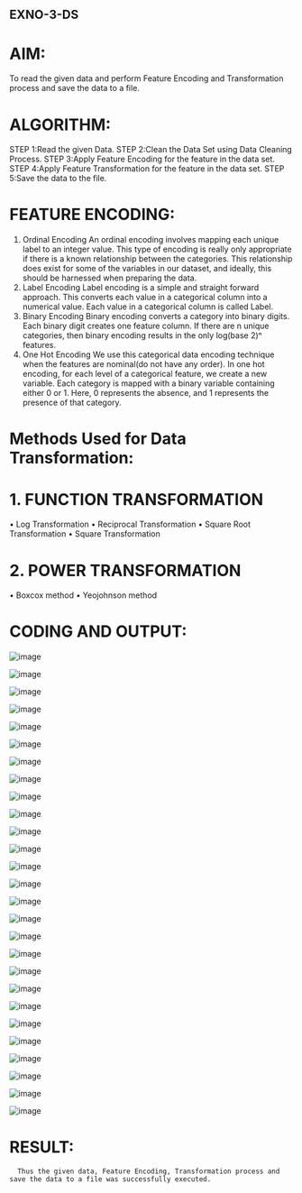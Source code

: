 ## EXNO-3-DS

# AIM:
To read the given data and perform Feature Encoding and Transformation process and save the data to a file.

# ALGORITHM:
STEP 1:Read the given Data.
STEP 2:Clean the Data Set using Data Cleaning Process.
STEP 3:Apply Feature Encoding for the feature in the data set.
STEP 4:Apply Feature Transformation for the feature in the data set.
STEP 5:Save the data to the file.

# FEATURE ENCODING:
1. Ordinal Encoding
An ordinal encoding involves mapping each unique label to an integer value. This type of encoding is really only appropriate if there is a known relationship between the categories. This relationship does exist for some of the variables in our dataset, and ideally, this should be harnessed when preparing the data.
2. Label Encoding
Label encoding is a simple and straight forward approach. This converts each value in a categorical column into a numerical value. Each value in a categorical column is called Label.
3. Binary Encoding
Binary encoding converts a category into binary digits. Each binary digit creates one feature column. If there are n unique categories, then binary encoding results in the only log(base 2)ⁿ features.
4. One Hot Encoding
We use this categorical data encoding technique when the features are nominal(do not have any order). In one hot encoding, for each level of a categorical feature, we create a new variable. Each category is mapped with a binary variable containing either 0 or 1. Here, 0 represents the absence, and 1 represents the presence of that category.

# Methods Used for Data Transformation:
  # 1. FUNCTION TRANSFORMATION
• Log Transformation
• Reciprocal Transformation
• Square Root Transformation
• Square Transformation
  # 2. POWER TRANSFORMATION
• Boxcox method
• Yeojohnson method

# CODING AND OUTPUT:

![image](https://github.com/user-attachments/assets/f92c47a0-490a-49ee-a381-309ff940f456)

![image](https://github.com/user-attachments/assets/954c1334-9ac5-4422-9161-7d0743da2e03)

![image](https://github.com/user-attachments/assets/b429e69d-e19e-4bc0-80a9-2de387b0963e)

![image](https://github.com/user-attachments/assets/037c7d4c-9096-49a7-b6e6-901704fd62a9)

![image](https://github.com/user-attachments/assets/b757b7ab-d063-483f-8f04-fccff5a8eea8)

![image](https://github.com/user-attachments/assets/13a1c020-246f-4db0-bfc3-f2e2521f2f72)

![image](https://github.com/user-attachments/assets/ad00a9a9-38d5-42dd-848d-0dd8c3f5358d)

![image](https://github.com/user-attachments/assets/aadefa2e-c95e-46e6-9f4d-7e0f17e5cd7a)

![image](https://github.com/user-attachments/assets/aa4602c4-0467-47f3-9f64-a4c47e1b19a4)

![image](https://github.com/user-attachments/assets/1b5614b7-1bd8-476c-aab2-4416df930f64)

![image](https://github.com/user-attachments/assets/4314b827-2b6a-4b7a-b014-65b9f2883a4f)

![image](https://github.com/user-attachments/assets/64ffa1e0-1ff8-45ef-b9cc-1d22ba05940c)

![image](https://github.com/user-attachments/assets/101e6521-da53-4b66-99e6-299f3f258080)

![image](https://github.com/user-attachments/assets/7bece8e6-b075-4773-b05e-327041093e59)

![image](https://github.com/user-attachments/assets/aea2c54a-20fd-4589-8fea-811e157b2c05)

![image](https://github.com/user-attachments/assets/0c0443ca-326f-4a7c-88bd-b4c3b588a098)

![image](https://github.com/user-attachments/assets/9f4dfa68-eab1-4a19-b41c-4ff0616db45b)

![image](https://github.com/user-attachments/assets/20dbeeca-3b66-4c1f-94b5-fc740b1255ac)

![image](https://github.com/user-attachments/assets/13e4cc08-875f-4fc1-b64e-fb2f641d28a6)

![image](https://github.com/user-attachments/assets/d0071efa-89e6-4fda-a0cc-000db9e483c8)

![image](https://github.com/user-attachments/assets/5fb19eff-f44c-4bf2-a80b-72d033bf0bc6)

![image](https://github.com/user-attachments/assets/3b535f42-7f94-48a5-9597-be128996362a)

![image](https://github.com/user-attachments/assets/f83304b0-aafa-4ed9-9784-08c028db3935)

![image](https://github.com/user-attachments/assets/65e5c822-0ff7-4429-89af-0d5b6b979158)

![image](https://github.com/user-attachments/assets/cd13c281-501e-4c7c-9709-ec5b5672d14d)

![image](https://github.com/user-attachments/assets/d4376f1a-1a7d-41ac-ae2f-cfa7e84c4515)

![image](https://github.com/user-attachments/assets/3c656631-8979-4338-b4aa-16dddd043f4b)

# RESULT:
      Thus the given data, Feature Encoding, Transformation process and save the data to a file was successfully executed.

       
